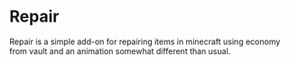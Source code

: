# Repair
Repair is a simple add-on for repairing items in minecraft using economy from vault and an animation somewhat different than usual.
